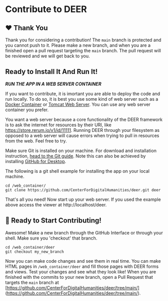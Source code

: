 # Contribute to DEER

## ❤️ Thank You
Thank you for considering a contribution!  The `main` branch is protected and you cannot push to it.  Please make a new branch, and when you are a finished open a pull request targeting the `main` branch.  The pull request will be reviewed and we will get back to you.

## Ready to Install It And Run It!

***RUN THE APP IN A WEB SERVER CONTAINER***

If you want to contribute, it is imortant you are able to deploy the code and run locally.  To do so, it is best you use some kind of web server such as a [Docker Container](https://docs.docker.com/get-started/) or [Tomcat Web Server](https://tomcat.apache.org/).  You can use any web server container you prefer.  

You want a web server because a core functionality of the DEER framework is to ask the internet for resources by their URI, like https://store.rerum.io/v1/id/11111.  Running DEER through your filesystem as opposed to a web server will cause errors when trying to pull in resources from the web.  Feel free to try.

Make sure Git is installed on your machine.  For download and installation instruction, [head to the Git guide](https://git-scm.com/downloads).  Note this can also be achieved by installing [GitHub for Desktop](https://desktop.github.com/).  

The following is a git shell example for installing the app on your local machine.

```
cd /web_container/
git clone https://github.com/CenterForDigitalHumanities/deer.git deer
```

That's all you need!  Now start up your web server.  If you used the example above access the viewer at http://localhost/deer.  

## 🎉 Ready to Start Contributing!

Awesome!  Make a new branch through the GitHub Interface or through your shell.  Make sure you 'checkout' that branch.

```
cd /web_container/deer
git checkout my_new_branch
```

Now you can make code changes and see them in real time.  You can make HTML pages in `/web_container/deer` and fill those pages with DEER forms and views.  Test your changes and see what they look like!  When you are finished with the commits to your new branch, open a Pull Request that targets the `main` branch at [https://github.com/CenterForDigitalHumanities/deer/tree/main/] (https://github.com/CenterForDigitalHumanities/deer/tree/main/).